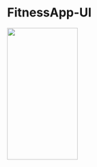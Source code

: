 # FitnessApp-UI

<img class="lazy alignnone wp-image-2409 lazy-loaded" src="http://tefumaru.com/wp-content/uploads/2020/11/weight_app.gif" data-lazy-type="image" data-lazy-src="http://tefumaru.com/wp-content/uploads/2020/11/weight_app.gif" alt="" width="165" height="308">
